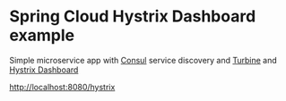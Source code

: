 Spring Cloud Hystrix Dashboard example
=====================

Simple microservice app with [Consul](https://www.consul.io) service discovery and [Turbine](https://github.com/Netflix/Turbine/wiki) and [Hystrix Dashboard](https://github.com/Netflix/Hystrix/wiki/Dashboard)

[http://localhost:8080/hystrix](http://localhost:8080/hystrix)
